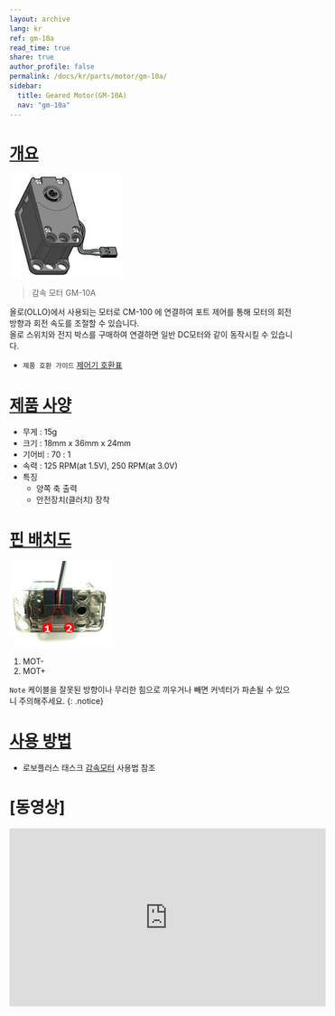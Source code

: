 ```yaml
---
layout: archive
lang: kr
ref: gm-10a
read_time: true
share: true
author_profile: false
permalink: /docs/kr/parts/motor/gm-10a/
sidebar:
  title: Geared Motor(GM-10A)
  nav: "gm-10a"
---
```


# [개요](#개요)

![img](/assets/images/parts/motor/gm-10_product.jpg)

> 감속 모터 GM-10A

올로(OLLO)에서 사용되는 모터로 CM-100 에 연결하여 포트 제어를 통해 모터의 회전 방향과 회전 속도를 조절할 수 있습니다.  
올로 스위치와 전지 박스를 구매하여 연결하면 일반 DC모터와 같이 동작시킬 수 있습니다.

- `제품 호환 가이드` [제어기 호환표]

# [제품 사양](#제품-사양)

- 무게 : 15g
- 크기 : 18mm x 36mm x 24mm
- 기어비 :  70 : 1
- 속력 : 125 RPM(at 1.5V), 250 RPM(at 3.0V)
- 특징
  - 양쪽 축 출력
  - 안전장치(클러치) 장착


# [핀 배치도](#핀-배치도)

![img](/assets/images/parts/motor/gm-10_pinout.png)

1. MOT-
2. MOT+

`Note` 케이블을 잘못된 방향이나 무리한 힘으로 끼우거나 빼면 커넥터가 파손될 수 있으니 주의해주세요.
{: .notice}


# [사용 방법](#사용-방법)

- 로보플러스 태스크 [감속모터] 사용법 참조

# [동영상]

<iframe width="560" height="315" src="https://www.youtube.com/embed/-qRy_NDd5eU" frameborder="0" allowfullscreen></iframe>

[감속모터]: /docs/kr/software/rplus1/task/programming_02/#감속모터
[제어기 호환표]: /docs/kr/parts/controller/controller_compatibility/
